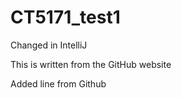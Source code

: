 # CT5171_test1
Changed in IntelliJ

This is written from the GitHub website

Added line from Github



